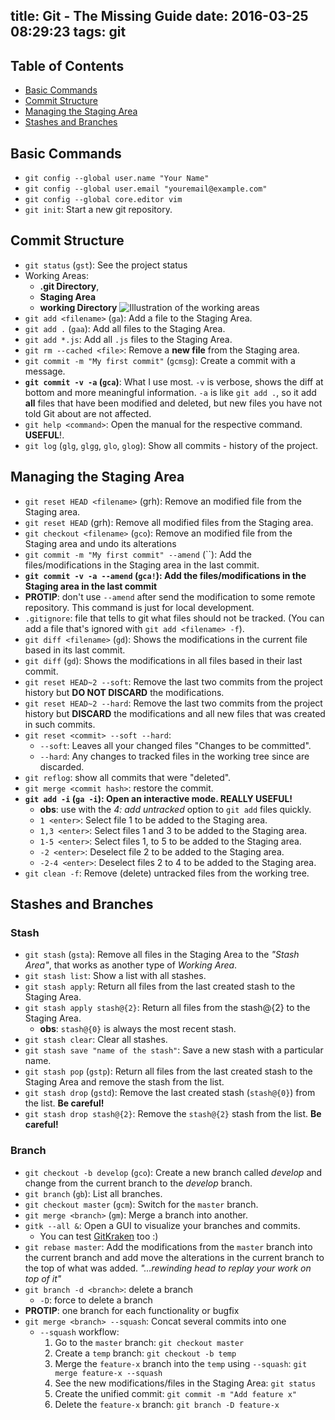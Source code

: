 title: Git - The Missing Guide
date: 2016-03-25 08:29:23
tags: git
---

## Table of Contents

- [Basic Commands](#Basic-Commands)
- [Commit Structure](#Commit-Structure)
- [Managing the Staging Area](#Managing-the-Staging-Area)
- [Stashes and Branches](#Stashes-and-Branches)

## Basic Commands

- `git config --global user.name "Your Name"`
- `git config --global user.email "youremail@example.com"`
- `git config --global core.editor vim`
- `git init`: Start a new git repository.

## Commit Structure

- `git status` (`gst`): See the project status
- Working Areas: 
	- **.git Directory**, 
	- **Staging Area**
	- **working Directory**
![Illustration of the working areas](https://i.imgur.com/B0w11nb.png)
- `git add <filename>` (`ga`): Add a file to the Staging Area.
- `git add .` (`gaa`): Add all files to the Staging Area.
- `git add *.js`: Add all `.js` files to the Staging Area.
- `git rm --cached <file>`: Remove a **new file** from the Staging area.
- `git commit -m "My first commit"` (`gcmsg`): Create a commit with a message.
- **`git commit -v -a` (`gca`)**: What I use most. `-v` is verbose, shows the diff at bottom and more meaningful information. `-a` is like `git add .`, so it add **all** files that have been modified and deleted, but new files you have not told Git about are not affected.
- `git help <command>`: Open the manual for the respective command. **USEFUL**!.
- `git log` (`glg`, `glgg`, `glo`, `glog`): Show all commits - history of the project.

## Managing the Staging Area

- `git reset HEAD <filename>` (grh): Remove an modified file from the Staging area.
- `git reset HEAD` (grh): Remove all modified files from the Staging area.
- `git checkout <filename>` (`gco`): Remove an modified file from the Staging area and undo its alterations
- `git commit -m "My first commit" --amend` (``): Add the files/modifications in the Staging area in the last commit.
- **`git commit -v -a --amend` (`gca!`): Add the files/modifications in the Staging area in the last commit**
- **PROTIP**: don't use `--amend` after send the modification to some remote repository. This command is just for local development.
- `.gitignore`: file that tells to git what files should not be tracked. (You can add a file that's ignored with `git add <filename> -f`).
- `git diff <filename>` (`gd`): Shows the modifications in the current file based in its last commit.
- `git diff` (`gd`): Shows the modifications in all files based in their last commit.
- `git reset HEAD~2 --soft`: Remove the last two commits from the project history but **DO NOT DISCARD** the modifications.
- `git reset HEAD~2 --hard`: Remove the last two commits from the project history but **DISCARD** the modifications and all new files that was created in such commits. 
- `git reset <commit> --soft --hard`:
	- `--soft`: Leaves all your changed files "Changes to be committed".
	- `--hard`: Any changes to tracked files in the working tree since <commit> are discarded.
- `git reflog`: show all commits that were "deleted".
- `git merge <commit hash>`: restore the commit.
- **`git add -i` (`ga -i`): Open an interactive mode. REALLY USEFUL!**
	- **obs**: use with the *4: add untracked* option to `git add` files quickly.
	- `1 <enter>`: Select file 1 to be added to the Staging area.
	- `1,3 <enter>`: Select files 1 and 3 to be added to the Staging area.
	- `1-5 <enter>`: Select files 1, to 5 to be added to the Staging area.
	- `-2 <enter>`: Deselect file 2 to be added to the Staging area.
	- `-2-4 <enter>`: Deselect files 2 to 4 to be added to the Staging area.
- `git clean -f`: Remove (delete) untracked files from the working tree.

## Stashes and Branches

### Stash

- `git stash` (`gsta`): Remove all files in the Staging Area to the *"Stash Area"*, that works as another type of *Working Area*.
- `git stash list`: Show a list with all stashes.
- `git stash apply`: Return all files from the last created stash to the Staging Area.
- `git stash apply stash@{2}`: Return all files from the stash@{2} to the Staging Area.
	- **obs**: `stash@{0}` is always the most recent stash.
- `git stash clear`: Clear all stashes.
- `git stash save "name of the stash"`: Save a new stash with a particular name.
- `git stash pop` (`gstp`): Return all files from the last created stash to the Staging Area and remove the stash from the list.
- `git stash drop` (`gstd`): Remove the last created stash (`stash@{0}`) from the list. **Be careful!**
- `git stash drop stash@{2}`: Remove the `stash@{2}` stash from the list. **Be careful!**

### Branch

- `git checkout -b develop` (`gco`): Create a new branch called *develop* and change from the current branch to the *develop* branch.
- `git branch` (`gb`): List all branches.
- `git checkout master` (`gcm`): Switch for the `master` branch.
- `git merge <branch>` (`gm`): Merge a branch into another.
- `gitk --all &`: Open a GUI to visualize your branches and commits.
	- You can test [GitKraken](http://www.gitkraken.com/) too :)
- `git rebase master`: Add the modifications from the `master` branch into the current branch and add move the alterations in the current branch to the top of what was added. *"...rewinding head to replay your work on top of it"*
- `git branch -d <branch>`: delete a branch
  - `-D`: force to delete a branch
- **PROTIP**: one branch for each functionality or bugfix
- `git merge <branch> --squash`: Concat several commits into one
  - `--squash` workflow:  
    1. Go to the `master` branch: `git checkout master`
    1. Create a `temp` branch: `git checkout -b temp`
    1. Merge the `feature-x` branch into the `temp` using `--squash`: `git merge feature-x --squash`
    1. See the new modifications/files in the Staging Area: `git status`
    1. Create the unified commit: `git commit -m "Add feature x"`
    1. Delete the `feature-x` branch: `git branch -D feature-x`

